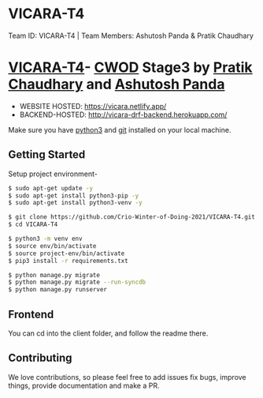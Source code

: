 # VICARA-T4

Team ID: VICARA-T4 | Team Members: Ashutosh Panda &amp; Pratik Chaudhary
# [VICARA-T4](https://vicara.netlify.app/)- [CWOD](https://www.crio.do/crio-winter-of-doing/) Stage3 by [Pratik Chaudhary](https://github.com/pratik0204) and [Ashutosh Panda](https://github.com/aashutoshPanda)

- WEBSITE HOSTED: https://vicara.netlify.app/
- BACKEND-HOSTED: http://vicara-drf-backend.herokuapp.com/

Make sure you have [python3](https://www.python.org/downloads/) and [git](https://git-scm.com/) installed on your local machine.

## Getting Started

Setup project environment-

```bash
$ sudo apt-get update -y
$ sudo apt-get install python3-pip -y
$ sudo apt-get install python3-venv -y

$ git clone https://github.com/Crio-Winter-of-Doing-2021/VICARA-T4.git
$ cd VICARA-T4

$ python3 -m venv env
$ source env/bin/activate
$ source project-env/bin/activate
$ pip3 install -r requirements.txt

$ python manage.py migrate
$ python manage.py migrate --run-syncdb
$ python manage.py runserver
```

## Frontend
You can cd into the client folder, and follow the readme there.

## Contributing
We love contributions, so please feel free to add issues fix bugs, improve things, provide documentation and make a PR.
